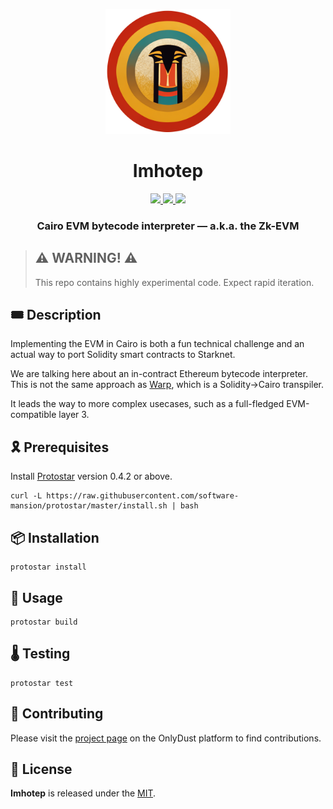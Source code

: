 <p align="center">
    <img src="resources/img/logo.png" height="200">
</p>
<div align="center">
  <h1 align="center">Imhotep</h1>
  <p align="center">
    <a href="https://discord.gg/onlydust">
        <img src="https://img.shields.io/badge/Discord-6666FF?style=for-the-badge&logo=discord&logoColor=white">
    </a>
    <a href="https://twitter.com/intent/follow?screen_name=onlydust_xyz">
        <img src="https://img.shields.io/badge/Twitter-1DA1F2?style=for-the-badge&logo=twitter&logoColor=white">
    </a>
    <a href="https://app.onlydust.xyz/projects/523762227">
        <img src="https://img.shields.io/badge/Contribute-6A1B9A?style=for-the-badge&logo=notion&logoColor=white">
    </a>
  </p>
  
  <h3 align="center">Cairo EVM bytecode interpreter — a.k.a. the Zk-EVM</h3>
</div>

> ## ⚠️ WARNING! ⚠️
>
> This repo contains highly experimental code.
> Expect rapid iteration.

## 🎟️ Description

Implementing the EVM in Cairo is both a fun technical challenge and an actual way to port Solidity smart contracts to Starknet.

We are talking here about an in-contract Ethereum bytecode interpreter. This is not the same approach as [Warp](https://github.com/NethermindEth/warp), which is a Solidity->Cairo transpiler.

It leads the way to more complex usecases, such as a full-fledged EVM-compatible layer 3.

## 🎗️ Prerequisites

Install [Protostar](https://docs.swmansion.com/protostar/) version 0.4.2 or above.

```
curl -L https://raw.githubusercontent.com/software-mansion/protostar/master/install.sh | bash
```

## 📦 Installation

```
protostar install
```

## 🔬 Usage

```
protostar build
```

## 🌡️ Testing

```
protostar test
```

## 🫶 Contributing

Please visit the [project page](https://app.onlydust.xyz/projects/523762227) on the OnlyDust platform to find contributions.

## 📄 License

**Imhotep** is released under the [MIT](LICENSE).
